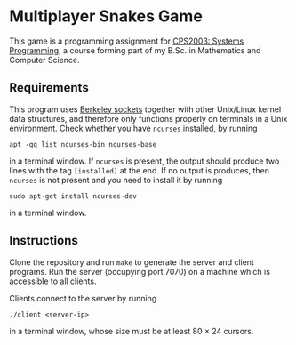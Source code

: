 # Multiplayer Snakes Game

This game is a programming assignment for [CPS2003: Systems Programming](http://www.um.edu.mt/ict/studyunit/CPS2003), a course forming part of my B.Sc. in Mathematics and Computer Science. 

## Requirements
This program uses [Berkeley sockets](https://en.wikipedia.org/wiki/Berkeley_sockets) together with other Unix/Linux kernel data structures, and therefore only functions properly on terminals in a Unix environment. Check whether you have `ncurses` installed, by running

```
apt -qq list ncurses-bin ncurses-base
``` 
in a terminal window. If `ncurses` is present, the output should produce two lines with the tag `[installed]` at the end. If no output is produces, then `ncurses` is not present and you need to install it by running
```
sudo apt-get install ncurses-dev
```
in a terminal window.

## Instructions
Clone the repository and run `make` to generate the server and client programs. Run the server (occupying port 7070) on a machine which is accessible to all clients. 

Clients connect to the server by running 
```
./client <server-ip>
```
in a terminal window, whose size must be at least 80 × 24 cursors. 


